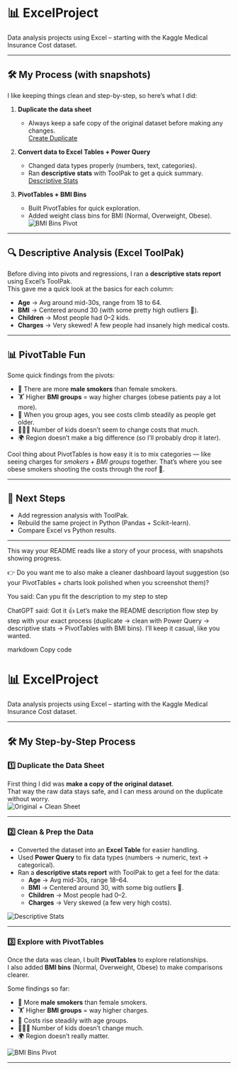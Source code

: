 # 📊 ExcelProject
Data analysis projects using Excel – starting with the Kaggle Medical Insurance Cost dataset.

---

## 🛠 My Process (with snapshots)

I like keeping things clean and step-by-step, so here’s what I did:

1. **Duplicate the data sheet**  
   - Always keep a safe copy of the original dataset before making any changes.  
   [Create Duplicate](https://github.com/hadishokri11/ExcelProject/blob/main/1st%20Duplicate%20data.png?raw=true)  

2. **Convert data to Excel Tables + Power Query**  
   - Changed data types properly (numbers, text, categories).  
   - Ran **descriptive stats** with ToolPak to get a quick summary.  
   [Descriptive Stats](https://github.com/hadishokri11/ExcelProject/blob/main/2nd%20Clean%20&%20Prep%20the%20Data.PNG?raw=true)  

3. **PivotTables + BMI Bins**  
   - Built PivotTables for quick exploration.  
   - Added weight class bins for BMI (Normal, Overweight, Obese).  
   ![BMI Bins Pivot](images/step3_pivot_bmi.png)  

---

## 🔍 Descriptive Analysis (Excel ToolPak)

Before diving into pivots and regressions, I ran a **descriptive stats report** using Excel’s ToolPak.  
This gave me a quick look at the basics for each column:

- **Age** → Avg around mid-30s, range from 18 to 64.  
- **BMI** → Centered around 30 (with some pretty high outliers 👀).  
- **Children** → Most people had 0–2 kids.  
- **Charges** → Very skewed! A few people had insanely high medical costs.  

---

## 📊 PivotTable Fun

Some quick findings from the pivots:

- 🚬 There are more **male smokers** than female smokers.  
- 🏋️ Higher **BMI groups** = way higher charges (obese patients pay a lot more).  
- 🎂 When you group ages, you see costs climb steadily as people get older.  
- 👨‍👩‍👧 Number of kids doesn’t seem to change costs that much.  
- 🌍 Region doesn’t make a big difference (so I’ll probably drop it later).  

Cool thing about PivotTables is how easy it is to mix categories — like seeing charges for *smokers + BMI groups* together. That’s where you see obese smokers shooting the costs through the roof 🚀.  

---

## 🚀 Next Steps

- Add regression analysis with ToolPak.  
- Rebuild the same project in Python (Pandas + Scikit-learn).  
- Compare Excel vs Python results.  

---
This way your README reads like a story of your process, with snapshots showing progress.

👉 Do you want me to also make a cleaner dashboard layout suggestion (so your PivotTables + charts look polished when you screenshot them)?







You said:
Can ypu fit the description to my step to step


ChatGPT said:
Got it 👍 Let’s make the README description flow step by step with your exact process (duplicate → clean with Power Query → descriptive stats → PivotTables with BMI bins). I’ll keep it casual, like you wanted.

markdown
Copy code
# 📊 ExcelProject
Data analysis projects using Excel – starting with the Kaggle Medical Insurance Cost dataset.

---

## 🛠 My Step-by-Step Process

### 1️⃣ Duplicate the Data Sheet
First thing I did was **make a copy of the original dataset**.  
That way the raw data stays safe, and I can mess around on the duplicate without worry.  
![Original + Clean Sheet](images/step1_duplicate.png)

---

### 2️⃣ Clean & Prep the Data
- Converted the dataset into an **Excel Table** for easier handling.  
- Used **Power Query** to fix data types (numbers → numeric, text → categorical).  
- Ran a **descriptive stats report** with ToolPak to get a feel for the data:  
  - **Age** → Avg mid-30s, range 18–64.  
  - **BMI** → Centered around 30, with some big outliers 👀.  
  - **Children** → Most people had 0–2.  
  - **Charges** → Very skewed (a few very high costs).  

![Descriptive Stats](images/step2_toolpak.png)

---

### 3️⃣ Explore with PivotTables
Once the data was clean, I built **PivotTables** to explore relationships.  
I also added **BMI bins** (Normal, Overweight, Obese) to make comparisons clearer.  

Some findings so far:  
- 🚬 More **male smokers** than female smokers.  
- 🏋️ Higher **BMI groups** = way higher charges.  
- 🎂 Costs rise steadily with age groups.  
- 👨‍👩‍👧 Number of kids doesn’t change much.  
- 🌍 Region doesn’t really matter.  

![BMI Bins Pivot](images/step3_pivot_bmi.png)

---
